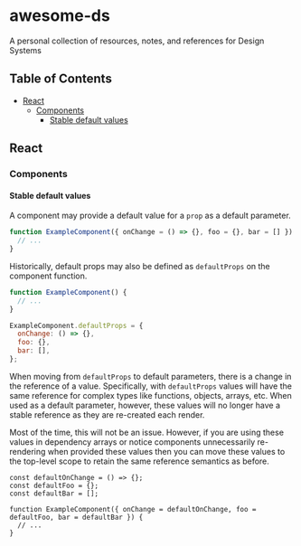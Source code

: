 # awesome-ds

A personal collection of resources, notes, and references for Design Systems

<!-- prettier-ignore-start -->
<!-- START doctoc generated TOC please keep comment here to allow auto update -->
<!-- DON'T EDIT THIS SECTION, INSTEAD RE-RUN doctoc TO UPDATE -->
## Table of Contents

- [React](#react)
  - [Components](#components)
    - [Stable default values](#stable-default-values)

<!-- END doctoc generated TOC please keep comment here to allow auto update -->
<!-- prettier-ignore-end -->

## React

### Components

#### Stable default values

A component may provide a default value for a `prop` as a default parameter.

```jsx
function ExampleComponent({ onChange = () => {}, foo = {}, bar = [] }) {
  // ...
}
```

Historically, default props may also be defined as `defaultProps` on the
component function.

```jsx
function ExampleComponent() {
  // ...
}

ExampleComponent.defaultProps = {
  onChange: () => {},
  foo: {},
  bar: [],
};
```

When moving from `defaultProps` to default parameters, there is a change in the reference of a value. Specifically, with `defaultProps` values will have the same reference for complex types like functions, objects, arrays, etc. When used as a default parameter, however, these values will no longer have a stable reference as they are re-created each render.

Most of the time, this will not be an issue. However, if you are using these values in dependency arrays or notice components unnecessarily re-rendering when provided these values then you can move these values to the top-level scope to retain the same reference semantics as before.

```sx
const defaultOnChange = () => {};
const defaultFoo = {};
const defaultBar = [];

function ExampleComponent({ onChange = defaultOnChange, foo = defaultFoo, bar = defaultBar }) {
  // ...
}
```
